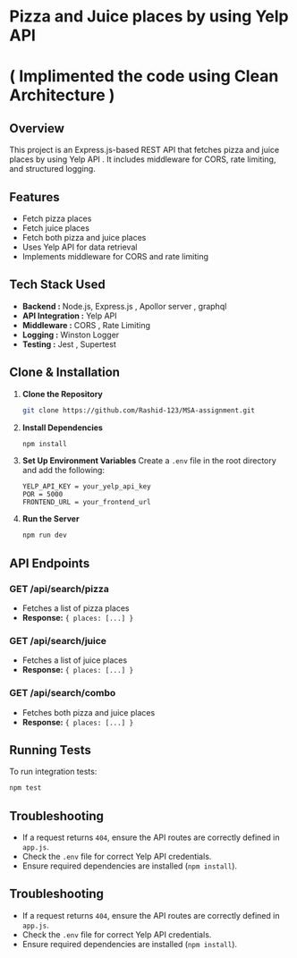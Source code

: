 # Pizza and Juice places by using Yelp API

# ( Implimented the code using  Clean Architecture )

## Overview
This project is an Express.js-based REST API that fetches pizza and juice places by using Yelp API . It includes middleware for CORS, rate limiting, and structured logging.

## Features
- Fetch pizza places
- Fetch juice places
- Fetch both pizza and juice places
- Uses Yelp API for data retrieval
- Implements middleware for CORS and rate limiting

## Tech Stack Used
- **Backend :** Node.js,  Express.js , Apollor server , graphql
- **API Integration :**   Yelp API
- **Middleware :**  CORS , Rate Limiting
- **Logging :**    Winston Logger
- **Testing :**   Jest , Supertest

## Clone & Installation
1. **Clone the Repository**
   ```sh
   git clone https://github.com/Rashid-123/MSA-assignment.git
   ```
2. **Install Dependencies**
   ```sh
   npm install
   ```
3. **Set Up Environment Variables**
   Create a `.env` file in the root directory and add the following:
   ```env
   YELP_API_KEY = your_yelp_api_key
   POR = 5000
   FRONTEND_URL = your_frontend_url
   ```
4. **Run the Server**
   ```sh
   npm run dev
   ```

## API Endpoints
### **GET /api/search/pizza**
- Fetches a list of pizza places
- **Response:** `{ places: [...] }`

### **GET /api/search/juice**
- Fetches a list of juice places
- **Response:** `{ places: [...] }`

### **GET /api/search/combo**
- Fetches both pizza and juice places
- **Response:** `{ places: [...] }`

## Running Tests
To run integration tests:
```sh
npm test
```

## Troubleshooting
- If a request returns `404`, ensure the API routes are correctly defined in `app.js`.
- Check the `.env` file for correct Yelp API credentials.
- Ensure required dependencies are installed (`npm install`).



## Troubleshooting
- If a request returns `404`, ensure the API routes are correctly defined in `app.js`.
- Check the `.env` file for correct Yelp API credentials.
- Ensure required dependencies are installed (`npm install`).

